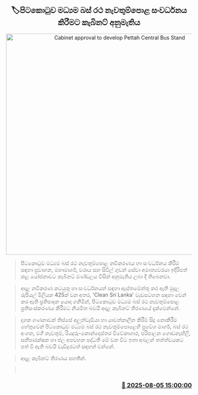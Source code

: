 <p align='center'><b><h2 align='center' title='Cabinet approval to develop Pettah Central Bus Stand'>🏷පිටකොටුව මධ්‍යම බස් රථ නැවතුම්පොළ සංවර්ධනය කිරීමට කැබිනට් අනුමැතිය</h2></b></p>
<p align='center'><img src='https://helakuru.sgp1.cdn.digitaloceanspaces.com/esana/images/lib/sltb-colombo.jpg' width='600' alt='Cabinet approval to develop Pettah Central Bus Stand'></p>

> පිටකොටුව මධ්‍යම බස් රථ නැවතුම්පොළ නවීකරණය හා සංවර්ධනය කිරීම සඳහා ප්‍රවාහන, මහාමාර්ග, වරාය සහ සිවිල් ගුවන් සේවා අමාත්‍යවරයා ඉදිරිපත් කළ යෝජනාවට කැබිනට් මණ්ඩලය විසින් අනුමැතිය ලබා දී තිබෙනවා.

> අදාළ නවීකරණ කටයුතු හා සංවර්ධනයන් සඳහා ඇස්තමේන්තු කර ඇති මුදල රුපියල් මිලියන 425ක් වන අතර, 'Clean Sri Lanka' වැඩසටහන සඳහා වෙන් කර ඇති ප්‍රතිපාදන යොදා ගනිමින්, පිටකොටුව මධ්‍යම බස් රථ නැවතුම්පොළ ප්‍රතිසංස්කරණය කිරීමට නියමිත බවයි අදාළ කැබිනට් තීරණයේ දැක්වෙන්නේ.

> දශක ගණනාවක් තිස්සේ අලුත්වැඩියා හා යාවත්කාලීන කිරීම් සිදු නොකිරීම හේතුවෙන් පිටකොටුව මධ්‍යම බස් රථ නැවතුම්පොළෙහි ප්‍රවේශ මාර්ග, බස් රථ අංගන, මගී නැවතුම්, රියදුරු-කොන්දොස්තර විවේකාගාර, පරිපාලන ගොඩනැඟිලි, සනීපාරක්ෂක හා ජල අපවහන පද්ධති මේ වන විට ඉතා අබලන් තත්ත්වයකට පත් වී ඇති බවයි වැඩිදුරටත් සඳහන් වන්නේ.

> අදාළ කැබිනට් තීරණය පහතින්.

>  



<h3 align='right'><a href='https://www.helakuru.lk/esana/p/112459/'>📅 2025-08-05 15:00:00</a></h3>
